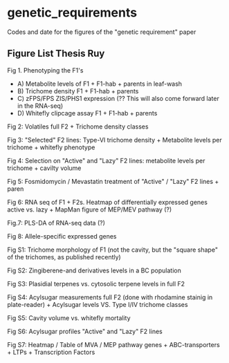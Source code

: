 # genetic_requirements
Codes and date for the figures of the "genetic requirement" paper

## Figure List Thesis Ruy

Fig 1. Phenotyping the F1's
* A) Metabolite levels of F1 + F1-hab + parents in leaf-wash
* B) Trichome density  F1 + F1-hab + parents
* C) zFPS/FPS ZIS/PHS1 expression (?? This will also come forward later in the RNA-seq) 
* D) Whitefly clipcage assay F1 + F1-hab + parents

Fig 2: Volatiles full F2 + Trichome density classes 

Fig 3: "Selected" F2 lines: Type-VI trichome density + Metabolite levels per trichome + whitefly phenotype

Fig 4: Selection on "Active" and "Lazy" F2 lines: metabolite levels per trichome + cavilty volume

Fig 5: Fosmidomycin / Mevastatin treatment of "Active" / "Lazy" F2 lines + paren

Fig 6: RNA seq of F1 + F2s. Heatmap of differentially expressed genes active vs. lazy + MapMan figure of MEP/MEV pathway (?)

Fig.7: PLS-DA of RNA-seq data (?)

Fig 8: Allele-specific expressed genes

Fig S1: Trichome morphology of F1 (not the cavity, but the "square shape" of the trichomes, as published recently) 

Fig S2: Zingiberene-and derivatives levels in a BC population

Fig S3: Plasidial terpenes vs. cytosolic terpene levels in full F2 

Fig S4: Acylsugar measurements full F2 (done with rhodamine stainig in plate-reader) + Acylsugar levels VS. Type I/IV trichome classes

Fig S5: Cavity volume vs. whitefly mortality 

Fig S6: Acylsugar profiles "Active" and "Lazy" F2 lines

Fig S7: Heatmap / Table of MVA / MEP pathway genes + ABC-transporters + LTPs + Transcription Factors

